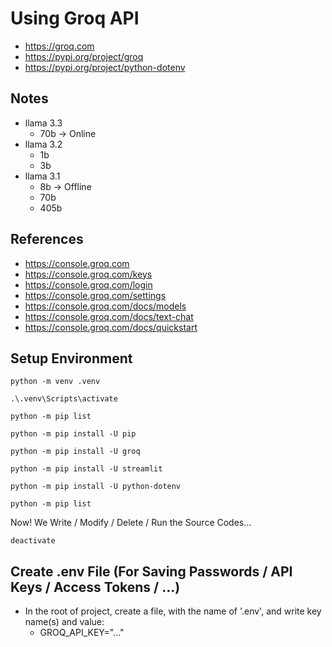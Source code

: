 # Using Groq API

- https://groq.com
- https://pypi.org/project/groq
- https://pypi.org/project/python-dotenv

## Notes

- llama 3.3
    - 70b -> Online
- llama 3.2
    - 1b
    - 3b
- llama 3.1
    - 8b -> Offline
    - 70b
    - 405b

## References

- https://console.groq.com
- https://console.groq.com/keys
- https://console.groq.com/login
- https://console.groq.com/settings
- https://console.groq.com/docs/models
- https://console.groq.com/docs/text-chat
- https://console.groq.com/docs/quickstart

## Setup Environment

```shell
python -m venv .venv
```

```shell
.\.venv\Scripts\activate
```

```shell
python -m pip list
```

```shell
python -m pip install -U pip
```

```shell
python -m pip install -U groq
```

```shell
python -m pip install -U streamlit
```

```shell
python -m pip install -U python-dotenv
```

```shell
python -m pip list
```

Now! We Write / Modify / Delete / Run the Source Codes...


```shell
deactivate
```

## Create .env File (For Saving Passwords / API Keys / Access Tokens / ...)

- In the root of project, create a file, with the name of '.env', and write key name(s) and value:
    - GROQ_API_KEY="..."
